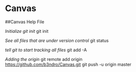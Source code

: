 Canvas
======

##Canvas Help File

*Initialize git init*
git init

*See all files that are under version control*
git status 

*tell git to start tracking all files*
git add -A



*Adding the origin*
git remote add origin https://github.com/b3ndro/Canvas.git
git push -u origin master
